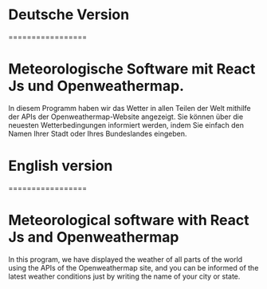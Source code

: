 # Deutsche Version
=================

# Meteorologische Software mit React Js und Openweathermap.

In diesem Programm haben wir das Wetter in allen Teilen der Welt mithilfe der APIs der Openweathermap-Website angezeigt. Sie können über die neuesten Wetterbedingungen informiert werden, indem Sie einfach den Namen Ihrer Stadt oder Ihres Bundeslandes eingeben.

# English version
=================

# Meteorological software with React Js and Openweathermap

In this program, we have displayed the weather of all parts of the world using the APIs of the Openweathermap site, and you can be informed of the latest weather conditions just by writing the name of your city or state.
